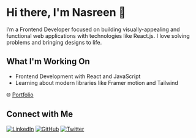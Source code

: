 # Hi there, I'm Nasreen 👋

I’m a Frontend Developer focused on building visually-appealing and functional web applications with technologies like React.js. I love solving problems and bringing designs to life.

## What I'm Working On
- Frontend Development with React and JavaScript
- Learning about modern libraries like Framer motion and Tailwind

🌐 [Portfolio](https://nasreen.vercel.app/)

## Connect with Me

[![LinkedIn](https://img.shields.io/badge/-LinkedIn-blue?style=flat-square&logo=Linkedin&logoColor=white)](https://linkedin.com/in/nasreen429)
[![GitHub](https://img.shields.io/badge/-GitHub-black?style=flat-square&logo=github)](https://github.com/your-username)
[![Twitter](https://img.shields.io/badge/-Twitter-blue?style=flat-square&logo=Twitter&logoColor=white)](https://twitter.com/your-username)



